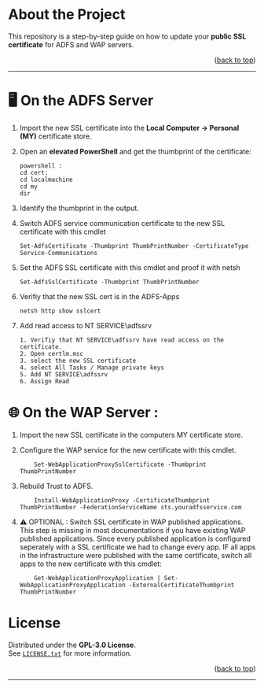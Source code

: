 <!-- ABOUT THE PROJECT -->
# About the Project

This repository is a step-by-step guide on how to update your **public SSL certificate** for ADFS and WAP servers.

<p align="right">(<a href="#readme-top">back to top</a>)</p>

---



# 🖥️ On the ADFS Server

1. Import the new SSL certificate into the **Local Computer → Personal (MY)** certificate store.
2. Open an **elevated PowerShell** and get the thumbprint of the certificate:
   ```
   powershell : 
   cd cert:
   cd localmachine
   cd my
   dir
   ```
3. Identify the thumbprint in the output.

4. Switch ADFS service communication certificate to the new SSL certificate with this cmdlet
   ```
   Set-AdfsCertificate -Thumbprint ThumbPrintNumber -CertificateType Service-Communications
   ```
5. Set the ADFS SSL certificate with this cmdlet and proof it with netsh
    ```
    Set-AdfsSslCertificate -Thumbprint ThumbPrintNumber 
    ```
6. Verifiy that the new SSL cert is in the ADFS-Apps
    ```
    netsh http show sslcert
    ```
7. Add read access to NT SERVICE\adfssrv
    ```
    1. Verifiy that NT SERVICE\adfssrv have read access on the certificate. 
	2. Open certlm.msc
	3. select the new SSL certificate
	4. select All Tasks / Manage private keys
	5. Add NT SERVICE\adfssrv
    6. Assign Read
    ```  
	
# 🌐 On the WAP Server :

1. Import the new SSL certificate in the computers MY certificate store.

2. Configure the WAP service for the new certificate with this cmdlet. 
    ```
		Set-WebApplicationProxySslCertificate -Thumbprint ThumbPrintNumber
	```
3. Rebuild Trust to ADFS.
    ```
		Install-WebApplicationProxy -CertificateThumbprint ThumbPrintNumber -FederationServiceName sts.youradfsservice.com
	```
4. ⚠️ OPTIONAL : Switch SSL certificate in WAP published applications.
   This step is missing in most documentations if you have existing WAP published applications.
   Since every published application is configured seperately with a SSL certificate we had to change every app.
   IF all apps in the infrastructure were published with the same certificate, switch all apps to the new certificate with this cmdlet: 
    ```
		Get-WebApplicationProxyApplication | Set-WebApplicationProxyApplication -ExternalCertificateThumbprint ThumbPrintNumber
	```
	

<!-- LICENSE -->
# License

Distributed under the **GPL-3.0 License**.  
See [`LICENSE.txt`](./LICENSE.txt) for more information.

<p align="right">(<a href="#readme-top">back to top</a>)</p>

---



